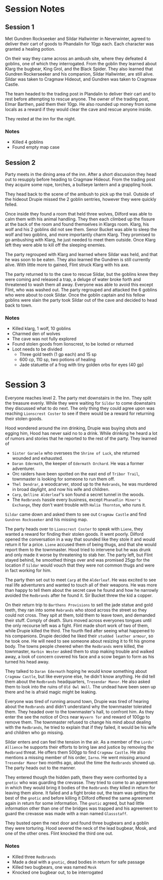 # Session Notes

## Session 1
Met Gundren Rockseeker and Sildar Hallwinter in Neverwinter, agreed to deliver
their cart of goods to Phandalin for 10gp each.
Each character was granted a healing potion.

On their way they came across an ambush site, where they defeated 4 goblins,
one of which they interrogated.  From the goblin they learned about Klarg the
bugbear, King Grol, and the Black Spider.  They also learned that Gundren
Rockerseeker and his companion, Sildar Hallwinter, are still alive.  Sildar
was taken to Cragmaw Hideout, and Gundren was taken to Cragmaw Castle.

The team headed to the trading post in Plandalin to deliver their cart and to
rest before attempting to rescue anyone.  The owner of the trading post, Elmar
Barthen, paid them their 10gp.  He also rounded up money from some locals as
a reward if they would clear the cave and rescue anyone inside.

They rested at the inn for the night.

### Notes
- Killed 4 goblins
- Found empty map case

## Session 2
Party meets in the dining area of the inn.  After a short discussion they head
out to resupply before heading to Cragmaw Hideout.  From the trading post they
acquire some rope, torches, a bullseye lantern and a grappling hook.

They head back to the scene of the ambush to pick up the trail.  Outside of the
hideout Drupie missed the 2 goblin sentries, however they were quickly felled.

Once inside they found a room that held three wolves, Dilford was able to calm
them with his animal handling.  They then each climbed up the fissure at the
back of the room and found themselves in Klargs room.  Klarg, his wolf and his
2 goblins did not see them.  Senor Bucket was able to sleep the wolf and two
goblins, and more importantly charm Klarg.  They promised to go ambushing with
Klarg, he just needed to meet them outside.  Once Klarg left they were able to
kill off the sleeping enemies.

The party regrouped with Klarg and learned where Sildar was held, and that he
was soon to be eaten.  They also learned the Gundren is still currently alive.
With little more to gained, Flint struck Klarg with his axe.

The party returned to to the cave to rescue Sildar, but the goblins knew they
were coming and released a trap, a deluge of water broke forth and threatened
to wash them all away.  Everyone was able to avoid this except Flint, who was
washed out.  The party regrouped and attacked the 6 goblins who were about to
cook Sildar.  Once the goblin captain and his fellow goblins were slain the
party took Sildar out of the cave and decided to head back to town.

### Notes
- Killed klarg, 1 wolf, 10 goblins
- Charmed den of wolves
- The cave was not fully explored
- Found stolen goods from lionscrest, to be looted or returned
- Loot needs to be divided
    - Three gold teeth (1 gp each) and 15 sp
    - 600 cp, 110 sp, two potions of healing
    - Jade statuette of a frog with tiny golden orbs for eyes (40 gp)

# Session 3
Everyone reaches level 2.  The party met downstairs in the Inn.  They split the
treasure evenly.  While they were waiting for `Sildar` to come downstairs they
discussed what to do next.  The only thing they could agree upon was reaching
`Lionscrest Coster` to see if there would be a reward for returning their stolen
goods.

Hood wondered around the inn drinking, Drupie was buying shots and egging him,
Hood has never said no to a drink.  While drinking he heard a lot of rumors and
stories that he reported to the rest of the party.  They learned of
- `Sister Garaele` who oversees the `Shrine of Luck`, she returned wounded and
exhausted.
- `Daran Edermath`, the keeper of `Edermath Orchard`.  He was a former
adventurer.
- Orc raiders have been spotted on the east end of `Tribor Trail`, townmaster
is looking for someone to run them off.
- `Thel Dendrar`, a woodcarver, stood up to the `Rebrands`, he was murdered in
broad daylight, and now his wife and children.
- `Carp`, `Qelline Alderleaf`'s son found a secret tunnel in the woods.
- The `Redbrands` hassle every business, except `Phanadlin Miner's Exchange`,
they don't want trouble with `Halia Thornton`, who runs it.

`Sildar` came down and asked them to see out `Cragmaw Castle` and find
`Gundren Rockseeker` and his missing map.

The party heads over to `Lionscrest Coster` to speak with `Liene`, they wanted
a reward for finding their stolen goods.  It went poorly.  Dilford opened the
conversation in a way that sounded like they stole it and would return it for
a price.  `Liene` accused them of being thugs, and that she would report them
to the townmaster.  Hood tried to intervene but he was drunk and only made it
worse by threatening to stab her.  The party left, but Flint stayed behind, he
smoothed things over and was promised 25gp for the location if `Sildar` would
vouch that they were not common thugs and were in fact working for him.

The party then set out to meet `Carp` at the `Alderleaf`.  He was excited to
see real life adventurers and wanted to touch all of their weapons.  He was
more than happy to tell them about the secret cave he found and how he narrowly
avoided the `Redbrands` after he found it.  Sir Bucket threw the kid a copper.

On their return trip to `Barthens Provisions` to sell the jade statue and gold
teeth, they ran into some `Rebrands` who stood across the street so they could
not cross.  They spit at them, told them to leave town, and demanded their
stuff.  Comply of death.  Slurs moved across everyones tongues until the only
recourse left was a fight.  Flint made short work of two of them, while Drupie
killed the third.  The fourth fled after seeing what happened to his
companions. Drupie decided he liked their `studded leather armour`, so he took
one.  He will need to see someone about resizing it to fit his gnome body.  The
towns people cheered when the `Redbrands` were killed, the townmaster,
`Harbin Wester` asked them to stop making trouble and walked away, a look of
concern covered his face and a scow began to form as his turned his head away.

They talked to `Daran Edermath` hoping he would know something about
`Cragmaw Castle`, but like everyone else, he didn't know anything.  He did tell
them about the `Redbrands` headquarters, `Tresendar Manor`.  He also asked them
to look into the ruins of `Old Owl Well`.  The undead have been seen up there
and he is afraid magic might be leaking.

Everyone was tired of running around town, Drupie was tired of hearing about
the `Redbrands` and didn't understand why the townmaster tolerated them.  They
headed over to the townmaster's hall, to confront him.  As they enter the see
the notice of Orcs near `Wyvern Tor` and reward of 100gp to remove them.
The townmaster refused to change his mind about dealing with the `Redbrands`,
he tried to explain that if they failed, it would be his wife and children
who go missing.

Sildar enters and can feel the tension in the air.  As a member of the
`Lords' Allience` he supports their efforts to bring law and justice by
removing the `Redbrand` threat.  He offers them 500gp to find `Cragmaw Castle`.
He also mentions a missing member of his order, `Iarno`.  He went missing
around `Tresendar Manor` two months ago, about the time the `Redbrands` showed
up.  The party heads out to the manner.

They entered though the hidden path, there they were confronted by a `gnotic`
who was guarding the crevasse.  They tried to come to an agreement in which
they would bring it bodies of the `Redbrands` they killed in return for leaving
them alone. It failed and a fight broke out, the team was getting the best of
the `gnotic` and before killing it Dilford offered the same agreement again in
return for some information.  The `gnotic` agreed, but had little information
other than one of the bridges was trapped and his agreement to guard the
crevasse was made with a man named `Glassstaff`.

They busted open the next door and found three bugbears and a
goblin they were torturing.  Hood severed the neck of the lead bugbear, Mosk,
and one of the other ones.  Flint knocked the third one out.

### Notes
- Killed three `Redbrands`
- Made a deal with a `gnotic`, dead bodies in return for safe passage
- Killed two bugbears, one was named `Mosk`
- Knocked one bugbear out, to be interrogated
